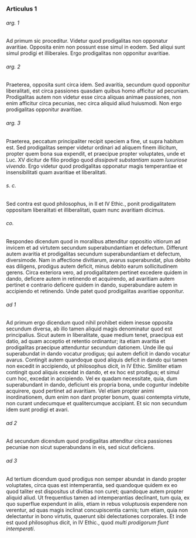 ### Articulus 1

###### arg. 1
Ad primum sic proceditur. Videtur quod prodigalitas non opponatur avaritiae. Opposita enim non possunt esse simul in eodem. Sed aliqui sunt simul prodigi et illiberales. Ergo prodigalitas non opponitur avaritiae.

###### arg. 2
Praeterea, opposita sunt circa idem. Sed avaritia, secundum quod opponitur liberalitati, est circa passiones quasdam quibus homo afficitur ad pecuniam. Prodigalitas autem non videtur esse circa aliquas animae passiones, non enim afficitur circa pecunias, nec circa aliquid aliud huiusmodi. Non ergo prodigalitas opponitur avaritiae.

###### arg. 3
Praeterea, peccatum principaliter recipit speciem a fine, ut supra habitum est. Sed prodigalitas semper videtur ordinari ad aliquem finem illicitum, propter quem bona sua expendit, et praecipue propter voluptates, unde et Luc. XV dicitur de filio prodigo quod *dissipavit substantiam suam luxuriose vivendo*. Ergo videtur quod prodigalitas opponatur magis temperantiae et insensibilitati quam avaritiae et liberalitati.

###### s. c.
Sed contra est quod philosophus, in II et IV Ethic., ponit prodigalitatem oppositam liberalitati et illiberalitati, quam nunc avaritiam dicimus.

###### co.
Respondeo dicendum quod in moralibus attenditur oppositio vitiorum ad invicem et ad virtutem secundum superabundantiam et defectum. Differunt autem avaritia et prodigalitas secundum superabundantiam et defectum, diversimode. Nam in affectione divitiarum, avarus superabundat, plus debito eas diligens, prodigus autem deficit, minus debito earum sollicitudinem gerens. Circa exteriora vero, ad prodigalitatem pertinet excedere quidem in dando, deficere autem in retinendo et acquirendo, ad avaritiam autem pertinet e contrario deficere quidem in dando, superabundare autem in accipiendo et retinendo. Unde patet quod prodigalitas avaritiae opponitur.

###### ad 1
Ad primum ergo dicendum quod nihil prohibet eidem inesse opposita secundum diversa, ab illo tamen aliquid magis denominatur quod est principalius. Sicut autem in liberalitate, quae medium tenet, praecipua est datio, ad quam acceptio et retentio ordinantur; ita etiam avaritia et prodigalitas praecipue attenduntur secundum dationem. Unde ille qui superabundat in dando vocatur prodigus; qui autem deficit in dando vocatur avarus. Contingit autem quandoque quod aliquis deficit in dando qui tamen non excedit in accipiendo, ut philosophus dicit, in IV Ethic. Similiter etiam contingit quod aliquis excedat in dando, et ex hoc est prodigus; et simul cum hoc, excedat in accipiendo. Vel ex quadam necessitate, quia, dum superabundant in dando, deficiunt eis propria bona, unde coguntur indebite acquirere, quod pertinet ad avaritiam. Vel etiam propter animi inordinationem, dum enim non dant propter bonum, quasi contempta virtute, non curant undecumque et qualitercumque accipiant. Et sic non secundum idem sunt prodigi et avari.

###### ad 2
Ad secundum dicendum quod prodigalitas attenditur circa passiones pecuniae non sicut superabundans in eis, sed sicut deficiens.

###### ad 3
Ad tertium dicendum quod prodigus non semper abundat in dando propter voluptates, circa quas est intemperantia, sed quandoque quidem ex eo quod taliter est dispositus ut divitias non curet; quandoque autem propter aliquid aliud. Ut frequentius tamen ad intemperantias declinant, tum quia, ex quo superflue expendunt in aliis, etiam in rebus voluptuosis expendere non verentur, ad quas magis inclinat concupiscentia carnis; tum etiam, quia non delectantur in bono virtutis, quaerunt sibi delectationes corporales. Et inde est quod philosophus dicit, in IV Ethic., quod *multi prodigorum fiunt intemperati*.


